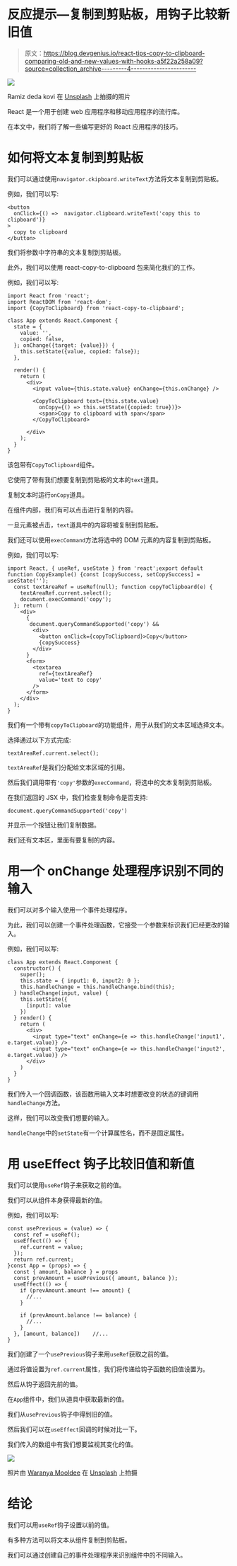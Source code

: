 # 反应提示—复制到剪贴板，用钩子比较新旧值

> 原文：<https://blog.devgenius.io/react-tips-copy-to-clipboard-comparing-old-and-new-values-with-hooks-a5f22a258a09?source=collection_archive---------4----------------------->

![](img/c5961092d20bc6371a5419f854619d0b.png)

Ramiz deda kovi 在 [Unsplash](https://unsplash.com?utm_source=medium&utm_medium=referral) 上拍摄的照片

React 是一个用于创建 web 应用程序和移动应用程序的流行库。

在本文中，我们将了解一些编写更好的 React 应用程序的技巧。

# 如何将文本复制到剪贴板

我们可以通过使用`navigator.ckipboard.writeText`方法将文本复制到剪贴板。

例如，我们可以写:

```
<button 
  onClick={() =>  navigator.clipboard.writeText('copy this to clipboard')}
>
  copy to clipboard
</button>
```

我们将参数中字符串的文本复制到剪贴板。

此外，我们可以使用 react-copy-to-clipboard 包来简化我们的工作。

例如，我们可以写:

```
import React from 'react';
import ReactDOM from 'react-dom';
import {CopyToClipboard} from 'react-copy-to-clipboard';

class App extends React.Component {
  state = {
    value: '',
    copied: false,
  }; onChange({target: {value}}) {
    this.setState({value, copied: false});
  },

  render() {
    return (
      <div>
        <input value={this.state.value} onChange={this.onChange} />

        <CopyToClipboard text={this.state.value}
          onCopy={() => this.setState({copied: true})}>
          <span>Copy to clipboard with span</span>
        </CopyToClipboard>

      </div>
    );
  }
}
```

该包带有`CopyToClipboard`组件。

它使用了带有我们想要复制到剪贴板的文本的`text`道具。

复制文本时运行`onCopy`道具。

在组件内部，我们有可以点击进行复制的内容。

一旦元素被点击，`text`道具中的内容将被复制到剪贴板。

我们还可以使用`execCommand`方法将选中的 DOM 元素的内容复制到剪贴板。

例如，我们可以写:

```
import React, { useRef, useState } from 'react';export default function CopyExample() {const [copySuccess, setCopySuccess] = useState('');
  const textAreaRef = useRef(null); function copyToClipboard(e) {
    textAreaRef.current.select();
    document.execCommand('copy');
  }; return (
    <div>
      {
       document.queryCommandSupported('copy') &&
        <div>
          <button onClick={copyToClipboard}>Copy</button> 
          {copySuccess}
        </div>
      }
      <form>
        <textarea
          ref={textAreaRef}
          value='text to copy'
        />
      </form>
    </div>
  );
}
```

我们有一个带有`copyToClipboard`的功能组件，用于从我们的文本区域选择文本。

选择通过以下方式完成:

```
textAreaRef.current.select();
```

`textAreaRef`是我们分配给文本区域的引用。

然后我们调用带有`'copy'`参数的`execCommand`，将选中的文本复制到剪贴板。

在我们返回的 JSX 中，我们检查复制命令是否支持:

```
document.queryCommandSupported('copy')
```

并显示一个按钮让我们复制数据。

我们还有文本区，里面有要复制的内容。

# 用一个 onChange 处理程序识别不同的输入

我们可以对多个输入使用一个事件处理程序。

为此，我们可以创建一个事件处理函数，它接受一个参数来标识我们已经更改的输入。

例如，我们可以写:

```
class App extends React.Component {
  constructor() {
    super();
    this.state = { input1: 0, input2: 0 };
    this.handleChange = this.handleChange.bind(this);
  } handleChange(input, value) {
    this.setState({
      [input]: value
    })
  } render() {
    return (
      <div>
        <input type="text" onChange={e => this.handleChange('input1', e.target.value)} />
        <input type="text" onChange={e => this.handleChange('input2', e.target.value)} />
      </div>
    )
  }
}
```

我们传入一个回调函数，该函数用输入文本时想要改变的状态的键调用`handleChange`方法。

这样，我们可以改变我们想要的输入。

`handleChange`中的`setState`有一个计算属性名，而不是固定属性。

# 用 useEffect 钩子比较旧值和新值

我们可以使用`useRef`钩子来获取之前的值。

我们可以从组件本身获得最新的值。

例如，我们可以写:

```
const usePrevious = (value) => {
  const ref = useRef();
  useEffect(() => {
    ref.current = value;
  });
  return ref.current;
}const App = (props) => {
  const { amount, balance } = props
  const prevAmount = usePrevious({ amount, balance });
  useEffect(() => {
    if (prevAmount.amount !== amount) {
      //...
    }

    if (prevAmount.balance !== balance) {
      //...
    }
  }, [amount, balance])    //...
}
```

我们创建了一个`usePrevious`钩子来用`useRef`获取之前的值。

通过将值设置为`ref.current`属性，我们将传递给钩子函数的旧值设置为。

然后从钩子返回先前的值。

在`App`组件中，我们从道具中获取最新的值。

我们从`usePrevious`钩子中得到旧的值。

然后我们可以在`useEffect`回调的时候对比一下。

我们传入的数组中有我们想要监视其变化的值。

![](img/178a256dcbcb17f4a9733f375668bbd8.png)

照片由 [Waranya Mooldee](https://unsplash.com/@anyadiary?utm_source=medium&utm_medium=referral) 在 [Unsplash](https://unsplash.com?utm_source=medium&utm_medium=referral) 上拍摄

# 结论

我们可以用`useRef`钩子设置以前的值。

有多种方法可以将文本从组件复制到剪贴板。

我们可以通过创建自己的事件处理程序来识别组件中的不同输入。